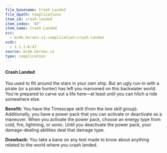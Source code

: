 ```yaml
---
file_basename: Crash Landed
file_dpath: Complications
item_id: crash-landed
item_index: '47'
item_name: Crash Landed
scc:
  - mcdm.heroes.v1:complication:crash-landed
scdc:
  - 1.1.1:6:47
source: mcdm.heroes.v1
type: complication
---
```


#### Crash Landed

You used to flit around the stars in your own ship. But an ugly run-in with a pirate (or a pirate hunter) has left you marooned on this backwater world. You're prepared to carve out a life here—at least until you can hitch a ride somewhere else.

**Benefit:** You have the Timescape skill (from the lore skill group). Additionally, you have a power pack that you can activate or deactivate as a maneuver. When you activate the power pack, choose an energy type from cold, fire, lightning, or sonic. Until you deactivate the power pack, your damage-dealing abilities deal that damage type.

**Drawback:** You take a bane on any test made to know about anything related to the world where you crash landed.
